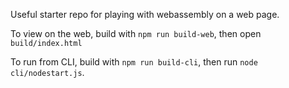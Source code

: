 Useful starter repo for playing with webassembly on a web page.

To view on the web, build with `npm run build-web`, then open
`build/index.html`

To run from CLI, build with `npm run build-cli`, then run `node
cli/nodestart.js`.
